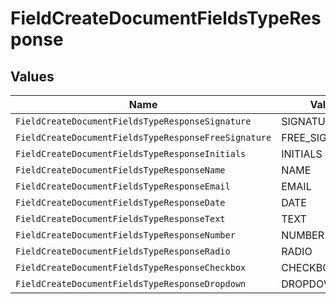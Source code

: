 # FieldCreateDocumentFieldsTypeResponse


## Values

| Name                                                 | Value                                                |
| ---------------------------------------------------- | ---------------------------------------------------- |
| `FieldCreateDocumentFieldsTypeResponseSignature`     | SIGNATURE                                            |
| `FieldCreateDocumentFieldsTypeResponseFreeSignature` | FREE_SIGNATURE                                       |
| `FieldCreateDocumentFieldsTypeResponseInitials`      | INITIALS                                             |
| `FieldCreateDocumentFieldsTypeResponseName`          | NAME                                                 |
| `FieldCreateDocumentFieldsTypeResponseEmail`         | EMAIL                                                |
| `FieldCreateDocumentFieldsTypeResponseDate`          | DATE                                                 |
| `FieldCreateDocumentFieldsTypeResponseText`          | TEXT                                                 |
| `FieldCreateDocumentFieldsTypeResponseNumber`        | NUMBER                                               |
| `FieldCreateDocumentFieldsTypeResponseRadio`         | RADIO                                                |
| `FieldCreateDocumentFieldsTypeResponseCheckbox`      | CHECKBOX                                             |
| `FieldCreateDocumentFieldsTypeResponseDropdown`      | DROPDOWN                                             |